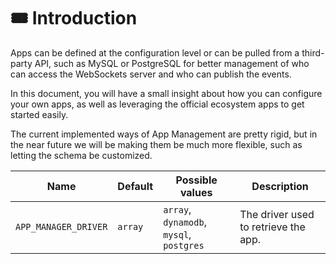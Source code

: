 # 🎟 Introduction

Apps can be defined at the configuration level or can be pulled from a third-party API, such as MySQL or PostgreSQL for better management of who can access the WebSockets server and who can publish the events.

In this document, you will have a small insight about how you can configure your own apps, as well as leveraging the official ecosystem apps to get started easily.

The current implemented ways of App Management are pretty rigid, but in the near future we will be making them be much more flexible, such as letting the schema be customized.

| Name                 | Default | Possible values                          | Description                          |
| -------------------- | ------- | ---------------------------------------- | ------------------------------------ |
| `APP_MANAGER_DRIVER` | `array` | `array`, `dynamodb`, `mysql`, `postgres` | The driver used to retrieve the app. |
